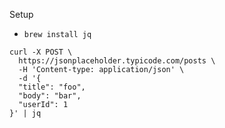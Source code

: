 Setup
* `brew install jq`

```
curl -X POST \
  https://jsonplaceholder.typicode.com/posts \
  -H 'Content-type: application/json' \
  -d '{
  "title": "foo",
  "body": "bar",
  "userId": 1
}' | jq
```
